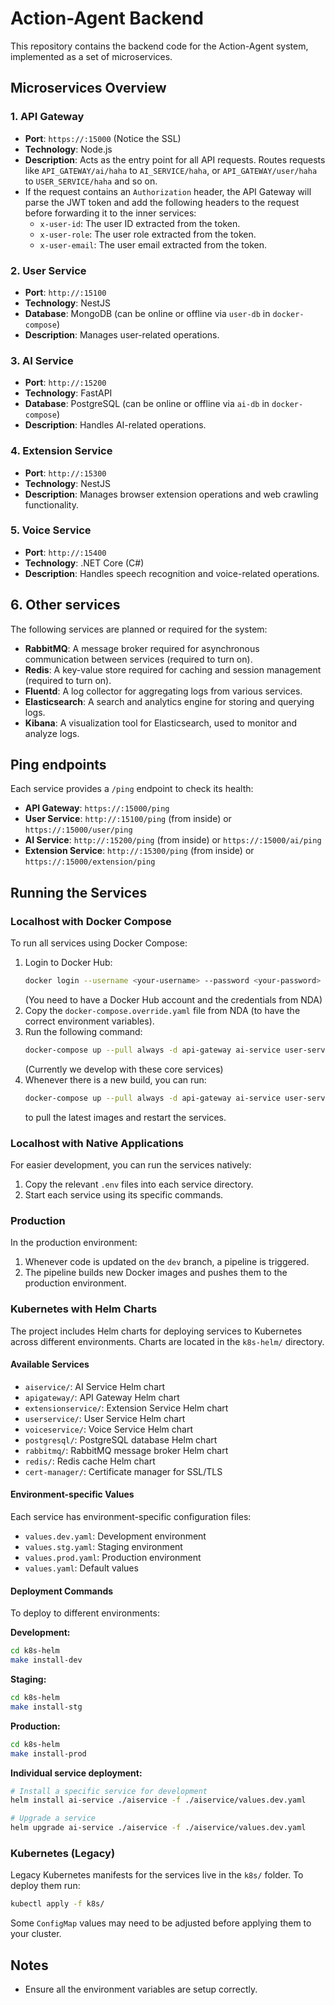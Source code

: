 # Action-Agent Backend

This repository contains the backend code for the Action-Agent system, implemented as a set of microservices.

## Microservices Overview

### 1. API Gateway
- **Port**: `https://:15000` (Notice the SSL)
- **Technology**: Node.js
- **Description**: Acts as the entry point for all API requests. Routes requests like `API_GATEWAY/ai/haha` to `AI_SERVICE/haha`, or `API_GATEWAY/user/haha` to `USER_SERVICE/haha` and so on.
- If the request contains an `Authorization` header, the API Gateway will parse the JWT token and add the following headers to the request before forwarding it to the inner services:
  - `x-user-id`: The user ID extracted from the token.
  - `x-user-role`: The user role extracted from the token.
  - `x-user-email`: The user email extracted from the token.

### 2. User Service
- **Port**: `http://:15100`
- **Technology**: NestJS
- **Database**: MongoDB (can be online or offline via `user-db` in `docker-compose`)
- **Description**: Manages user-related operations.

### 3. AI Service
- **Port**: `http://:15200`
- **Technology**: FastAPI
- **Database**: PostgreSQL (can be online or offline via `ai-db` in `docker-compose`)
- **Description**: Handles AI-related operations.

### 4. Extension Service
- **Port**: `http://:15300`
- **Technology**: NestJS
- **Description**: Manages browser extension operations and web crawling functionality.

### 5. Voice Service
- **Port**: `http://:15400`
- **Technology**: .NET Core (C#)
- **Description**: Handles speech recognition and voice-related operations.

## 6. Other services
The following services are planned or required for the system:
- **RabbitMQ**: A message broker required for asynchronous communication between services (required to turn on).
- **Redis**: A key-value store required for caching and session management (required to turn on).
- **Fluentd**: A log collector for aggregating logs from various services.
- **Elasticsearch**: A search and analytics engine for storing and querying logs.
- **Kibana**: A visualization tool for Elasticsearch, used to monitor and analyze logs.

## Ping endpoints
Each service provides a `/ping` endpoint to check its health:
- **API Gateway**: `https://:15000/ping`
- **User Service**: `http://:15100/ping` (from inside) or `https://:15000/user/ping`
- **AI Service**: `http://:15200/ping` (from inside) or `https://:15000/ai/ping`
- **Extension Service**: `http://:15300/ping` (from inside) or `https://:15000/extension/ping`

## Running the Services

### Localhost with Docker Compose
To run all services using Docker Compose:
1. Login to Docker Hub:
   ```bash
   docker login --username <your-username> --password <your-password>
   ```
   (You need to have a Docker Hub account and the credentials from NDA)
2. Copy the `docker-compose.override.yaml` file from NDA (to have the correct environment variables).
3. Run the following command:
   ```bash
   docker-compose up --pull always -d api-gateway ai-service user-service extension-service voice-service ai-db user-db
   ```
   (Currently we develop with these core services)
4. Whenever there is a new build, you can run:
   ```bash
   docker-compose up --pull always -d api-gateway ai-service user-service extension-service voice-service ai-db user-db
   ```
   to pull the latest images and restart the services.

### Localhost with Native Applications
For easier development, you can run the services natively:
1. Copy the relevant `.env` files into each service directory.
2. Start each service using its specific commands.

### Production
In the production environment:
1. Whenever code is updated on the `dev` branch, a pipeline is triggered.
2. The pipeline builds new Docker images and pushes them to the production environment.

### Kubernetes with Helm Charts
The project includes Helm charts for deploying services to Kubernetes across different environments. Charts are located in the `k8s-helm/` directory.

#### Available Services
- `aiservice/`: AI Service Helm chart
- `apigateway/`: API Gateway Helm chart  
- `extensionservice/`: Extension Service Helm chart
- `userservice/`: User Service Helm chart
- `voiceservice/`: Voice Service Helm chart
- `postgresql/`: PostgreSQL database Helm chart
- `rabbitmq/`: RabbitMQ message broker Helm chart
- `redis/`: Redis cache Helm chart
- `cert-manager/`: Certificate manager for SSL/TLS

#### Environment-specific Values
Each service has environment-specific configuration files:
- `values.dev.yaml`: Development environment
- `values.stg.yaml`: Staging environment  
- `values.prod.yaml`: Production environment
- `values.yaml`: Default values

#### Deployment Commands
To deploy to different environments:

**Development:**
```bash
cd k8s-helm
make install-dev
```

**Staging:**
```bash
cd k8s-helm
make install-stg
```

**Production:**
```bash
cd k8s-helm
make install-prod
```

**Individual service deployment:**
```bash
# Install a specific service for development
helm install ai-service ./aiservice -f ./aiservice/values.dev.yaml

# Upgrade a service
helm upgrade ai-service ./aiservice -f ./aiservice/values.dev.yaml
```

### Kubernetes (Legacy)
Legacy Kubernetes manifests for the services live in the `k8s/` folder. To deploy them run:

```bash
kubectl apply -f k8s/
```

Some `ConfigMap` values may need to be adjusted before applying them to your cluster.

## Notes
- Ensure all the environment variables are setup correctly.

